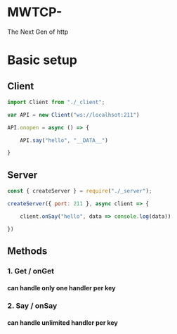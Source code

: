# MWTCP-

The Next Gen of http

# Basic setup

## Client

``` js
import Client from "./_client";

var API = new Client("ws://localhsot:211")

API.onopen = async () => {

    API.say("hello", "__DATA__")

}
```

## Server

``` js
const { createServer } = require("./_server");

createServer({ port: 211 }, async client => {

    client.onSay("hello", data => console.log(data))

})
```


## Methods 
### 1. Get / onGet
#### can handle only one handler per key
### 2. Say / onSay
#### can handle unlimited handler per key